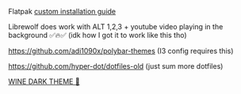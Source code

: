 Flatpak [custom installation guide](https://docs.flatpak.org/en/latest/tips-and-tricks.html#adding-a-custom-installation)

Librewolf does work with ALT 1,2,3 + youtube video playing in the background ✅🔥✅ (idk how I got it to work like this tho)

https://github.com/adi1090x/polybar-themes (I3 config requires this)

https://github.com/hyper-dot/dotfiles-old (just sum more dotfiles)

[WINE DARK THEME 🍷](https://raw.githubusercontent.com/Twig6943/AffinityOnLinux/main/wine-dark-theme.reg)

